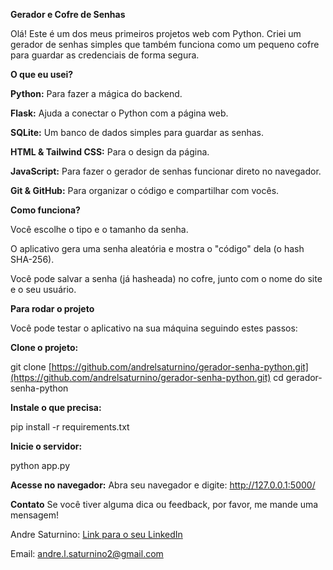 **Gerador e Cofre de Senhas**
 
Olá! Este é um dos meus primeiros projetos web com Python. Criei um gerador de senhas simples que também funciona como um pequeno cofre para guardar as credenciais de forma segura.

**O que eu usei?**
 
**Python:** Para fazer a mágica do backend.

**Flask:** Ajuda a conectar o Python com a página web.

**SQLite:** Um banco de dados simples para guardar as senhas.

**HTML & Tailwind CSS:** Para o design da página.

**JavaScript:** Para fazer o gerador de senhas funcionar direto no navegador.

**Git & GitHub:** Para organizar o código e compartilhar com vocês.

 **Como funciona?**
 
Você escolhe o tipo e o tamanho da senha.

O aplicativo gera uma senha aleatória e mostra o "código" dela (o hash SHA-256).

Você pode salvar a senha (já hasheada) no cofre, junto com o nome do site e o seu usuário.

**Para rodar o projeto**

Você pode testar o aplicativo na sua máquina seguindo estes passos:

**Clone o projeto:**

git clone [https://github.com/andrelsaturnino/gerador-senha-python.git](https://github.com/andrelsaturnino/gerador-senha-python.git)
cd gerador-senha-python

**Instale o que precisa:**

pip install -r requirements.txt

**Inicie o servidor:**

python app.py

**Acesse no navegador:**
Abra seu navegador e digite: http://127.0.0.1:5000/

**Contato**
Se você tiver alguma dica ou feedback, por favor, me mande uma mensagem!

Andre Saturnino: [Link para o seu LinkedIn](https://www.linkedin.com/in/andresaturnino/)

Email: andre.l.saturnino2@gmail.com
